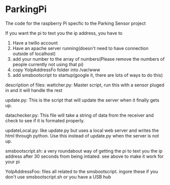 ParkingPi
=========

The code for the raspberry Pi specfic to the Parking Sensor project

If you want the pi to text you the ip address, you have to 
1. Have a twillo account
2. Have an apache server running(doesn't need to have connection outside of localhost)
3. add your number to the array of numbers(Please remove the numbers of people currently not using that pi)
4. copy YoIpAddressFo folder into /var/www
5. add smsbootscript to startup(google it, there are lots of ways to do this)


description of files:
wattcher.py: Master script, run this with a sensor pluged in and it will handle the rest

update.py: This is the script that will update the server when it finally gets up. 

datachecker.py: This file will take a string of data from the receiver and check to see if it is formated properly. 

updateLocal.py: like update.py but uses a local web server and writes the html through python. Use this instead of update.py when the server is not up.

smsbootscript.sh: a very roundabout way of getting the pi to text you the ip address after 30 seconds from being intiated. see above to make it work for your pi

YoIpAddressFoo: files all related to the smsbootscript. ingore these if you don't use smsbootscript.sh or you have a USB hub


